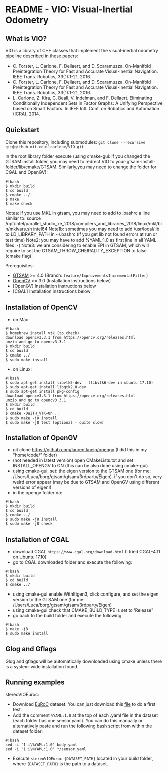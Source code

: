 README - VIO: Visual-Inertial Odometry
======================================

What is VIO?
------------

VIO is a library of C++ classes that implement the visual-inertial odometry pipeline described in these papers:
 
 - C. Forster, L. Carlone, F. Dellaert, and D. Scaramuzza. On-Manifold Preintegration Theory for Fast and Accurate Visual-Inertial Navigation. IEEE Trans. Robotics, 33(1):1-21, 2016.
 - C. Forster, L. Carlone, F. Dellaert, and D. Scaramuzza. On-Manifold Preintegration Theory for Fast and Accurate Visual-Inertial Navigation. IEEE Trans. Robotics, 33(1):1-21, 2016.
 - L. Carlone, Z. Kira, C. Beall, V. Indelman, and F. Dellaert. Eliminating Conditionally Independent Sets in Factor Graphs: A Unifying Perspective based on Smart Factors. In IEEE Intl. Conf. on Robotics and Automation (ICRA), 2014.

Quickstart
----------

Clone this repository, including submodules: `git clone --recursive git@github.mit.edu:lcarlone/VIO.git`

In the root library folder execute (using cmake-gui: if you changed the GTSAM install folder, you may need to redrect VIO to your-gtsam-install-folder/lib/cmake/GTSAM. Similarly,you may need to change the folder for CGAL and OpenGV):

```
#!bash
$ mkdir build
$ cd build
$ cmake ../
$ make
$ make check
```

Notea: if you use MKL in gtsam, you may need to add to .bashrc a line similar to: source /opt/intel/parallel_studio_xe_2018/compilers_and_libraries_2018/linux/mkl/bin/mklvars.sh intel64
Note1b: sometimes you may need to add /usr/local/lib to LD_LIBRARY_PATH in ~/.bashrc (if you get lib not found errors at run or test time)
Note2: you may have to add %YAML:1.0 as first line in all YAML files :-(
Note3: we are considering to enable EPI in GTSAM, which will require to set the GTSAM_THROW_CHEIRALITY_EXCEPTION to false (cmake flag).

Prerequisites:

- [GTSAM](https://bitbucket.org/gtborg/gtsam/overview/) >= 4.0 (Branch: `feature/ImprovementsIncrementalFilter`)
- [OpenCV](https://opencv.org/opencv-3-0.html) >= 3.0 (Installation instructions below)
- [OpenGV] Installation instructions below 
- [CGAL] Installation instructions below

Installation of OpenCV
----------------------
- on Mac:
```
#!bash
$ homebrew install vtk (to check)
download opencv3.3.1 from https://opencv.org/releases.html
unzip and go to opencv3.3.1
$ mkdir build
$ cd build
$ cmake ../
$ sudo make install
```
- on Linux:
```
#!bash
$ sudo apt-get install libvtk5-dev   (libvtk6-dev in ubuntu 17.10)
$ sudo apt-get install libgtk2.0-dev 
$ sudo apt-get install pkg-config
download opencv3.3.1 from https://opencv.org/releases.html
unzip and go to opencv3.3.1
$ mkdir build
$ cd build
$ cmake -DWITH_VTK=On ..
$ sudo make -j8 install
$ sudo make -j8 test (optional - quite slow)
```

Installation of OpenGV
----------------------
- git clone https://github.com/laurentkneip/opengv (I did this in my "home/code/" folder)
- (not needed in latest version) open CMakeLists.txt and set INSTALL_OPENGV to ON (this can be also done using cmake-gui)
- using cmake-gui, set: the eigen version to the GTSAM one (for me: /Users/Luca/borg/gtsam/gtsam/3rdparty/Eigen). if you don't do so, very weird error appear (may be due to GTSAM and OpenGV using different versions of eigen!)
- in the opengv folder do:

```
#!bash
$ mkdir build
$ cd build
$ cmake ../
$ sudo make -j8 install
$ sudo make -j8 check
```

Installation of CGAL
----------------------
- download CGAL `https://www.cgal.org/download.html` (I tried CGAL-4.11 on Ubuntu 17.10)
- go to CGAL downloaded folder and execute the following:

```
#!bash
$ mkdir build
$ cd build
$ cmake ../
```
- using cmake-gui enable WithEigen3, click configure, and set the eigen version to the GTSAM one (for me: /Users/Luca/borg/gtsam/gtsam/3rdparty/Eigen)
- using cmake-gui check that CMAKE_BUILD_TYPE is set to 'Release" 
- go back to the build folder and execute the following:

```
#!bash
$ make -j8 
$ sudo make install
```

Glog and Gflags
----------------------
Glog and gflags will be automatically downloaded using cmake unless there is a system-wide installation found.

Running examples
----------------------

stereoVIOEuroc:
- Download [EuRoC](http://projects.asl.ethz.ch/datasets/doku.php?id=kmavvisualinertialdatasets) dataset. You can just download this [file](http://robotics.ethz.ch/~asl-datasets/ijrr_euroc_mav_dataset/machine_hall/MH_01_easy/MH_01_easy.zip) to do a first test.
- Add the comment ```%YAML:1.0``` at the top of each .yaml file in the dataset (each folder has one sensor.yaml). You can do this manually or alternatively paste and run the following bash script from within the dataset folder:
```
#!bash
sed -i '1 i\%YAML:1.0' body.yaml
sed -i '1 i\%YAML:1.0' */sensor.yaml
```
- Execute ```stereoVIOEuroc {DATASET_PATH}``` located in your build folder, where ```{DATASET_PATH}``` is the path to a dataset.
